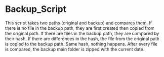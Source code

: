 # Backup_Script

This script takes two paths (original and backup) and compares them. 
If there is no file in the backup path, they are first created then copied from the original path.
If there are files in the backup path, they are compared by their hash. 
If there are differences in the hash, the file from the original path is copied to the backup path. Same hash, nothing happens.
After every file is compared, the backup main folder is zipped with the current date. 
